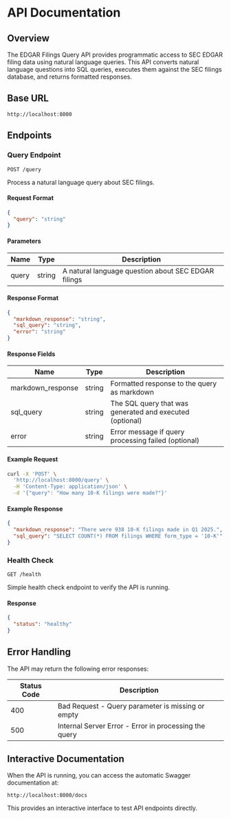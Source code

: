 # API Documentation

## Overview

The EDGAR Filings Query API provides programmatic access to SEC EDGAR filing data using natural language queries. This API converts natural language questions into SQL queries, executes them against the SEC filings database, and returns formatted responses.

## Base URL

```
http://localhost:8000
```

## Endpoints

### Query Endpoint

`POST /query`

Process a natural language query about SEC filings.

#### Request Format

```json
{
  "query": "string"
}
```

#### Parameters

| Name  | Type   | Description                                             |
|-------|--------|---------------------------------------------------------|
| query | string | A natural language question about SEC EDGAR filings      |

#### Response Format

```json
{
  "markdown_response": "string",
  "sql_query": "string",
  "error": "string"
}
```

#### Response Fields

| Name              | Type   | Description                                                |
|-------------------|--------|------------------------------------------------------------|
| markdown_response | string | Formatted response to the query as markdown                |
| sql_query         | string | The SQL query that was generated and executed (optional)   |
| error             | string | Error message if query processing failed (optional)        |

#### Example Request

```bash
curl -X 'POST' \
  'http://localhost:8000/query' \
  -H 'Content-Type: application/json' \
  -d '{"query": "How many 10-K filings were made?"}'
```

#### Example Response

```json
{
  "markdown_response": "There were 938 10-K filings made in Q1 2025.",
  "sql_query": "SELECT COUNT(*) FROM filings WHERE form_type = '10-K'"
}
```

### Health Check

`GET /health`

Simple health check endpoint to verify the API is running.

#### Response

```json
{
  "status": "healthy"
}
```

## Error Handling

The API may return the following error responses:

| Status Code | Description                                              |
|-------------|----------------------------------------------------------|
| 400         | Bad Request - Query parameter is missing or empty        |
| 500         | Internal Server Error - Error in processing the query    |

## Interactive Documentation

When the API is running, you can access the automatic Swagger documentation at:

```
http://localhost:8000/docs
```

This provides an interactive interface to test API endpoints directly.
